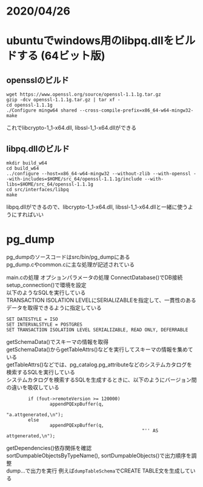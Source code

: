 
# 2020/04/26

# ubuntuでwindows用のlibpq.dllをビルドする (64ビット版)

## opensslのビルド 
```
wget https://www.openssl.org/source/openssl-1.1.1g.tar.gz
gzip -dcv openssl-1.1.1g.tar.gz | tar xf -
cd openssl-1.1.1g
./Configure mingw64 shared --cross-compile-prefix=x86_64-w64-mingw32-
make
```
これでlibcrypto-1_1-x64.dll, libssl-1_1-x64.dllができる

## libpq.dllのビルド
```
mkdir build_w64
cd build_w64
../configure --host=x86_64-w64-mingw32 --without-zlib --with-openssl --with-includes=$HOME/src_64/openssl-1.1.1g/include --with-libs=$HOME/src_64/openssl-1.1.1g
cd src/interfaces/libpq
make
```
libpq.dllができるので、libcrypto-1_1-x64.dll, libssl-1_1-x64.dllと一緒に使うようにすればいい

# pg_dump
pg_dumpのソースコードはsrc/bin/pg_dumpにある  
pg_dump.cやcommon.cに主な処理が記述されている  

main.cの処理
オプションパラメータの処理
ConnectDatabase()でDB接続  
setup_connection()で環境を設定  
以下のようなSQLを実行している  
TRANSACTION ISOLATION LEVELにSERIALIZABLEを指定して、一貫性のあるデータを取得できるように指定している
```
SET DATESTYLE = ISO
SET INTERVALSTYLE = POSTGRES
SET TRANSACTION ISOLATION LEVEL SERIALIZABLE, READ ONLY, DEFERRABLE
```
getSchemaData()でスキーマの情報を取得  
getSchemaData()からgetTableAttrs()などを実行してスキーマの情報を集めている  
getTableAttrs()などでは、pg_catalog.pg_attributeなどのシステムカタログを検索するSQLを実行している  
システムカタログを検索するSQLを生成するときに、以下のようにバージョン間の違いを吸収している
```
        if (fout->remoteVersion >= 120000)
                appendPQExpBuffer(q,
                                                  "a.attgenerated,\n");
        else
                appendPQExpBuffer(q,
                                                  "'' AS attgenerated,\n");
```
getDependencies()依存関係を確認  
sortDumpableObjectsByTypeName(), sortDumpableObjects()で出力順序を調整  
dump...で出力を実行
例えば`dumpTableSchema`でCREATE TABLE文を生成している  



